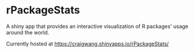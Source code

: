 # rPackageStats
A shiny app that provides an interactive visualization of R packages' usage around the world. 

Currently hosted at https://craigwang.shinyapps.io/rPackageStats/
